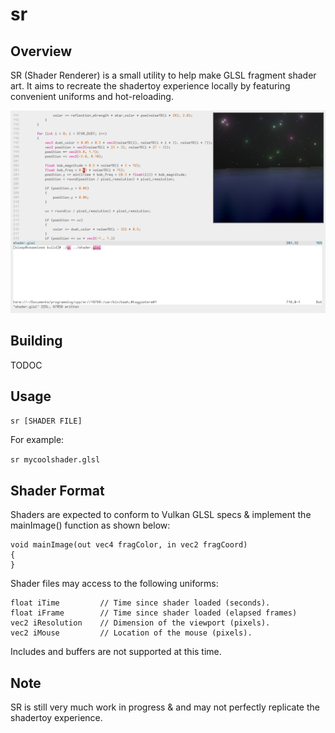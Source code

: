 # sr

## Overview

SR (Shader Renderer) is a small utility to help make GLSL fragment shader art. It aims to recreate the shadertoy experience locally by featuring convenient uniforms and hot-reloading.

![Image of SR rendering a shader while the shader is being developed.](docs/image_demo_0.png)

## Building

TODOC

## Usage

`sr [SHADER FILE]`

For example:

`sr mycoolshader.glsl`

## Shader Format

Shaders are expected to conform to Vulkan GLSL specs & implement the mainImage() function as shown below:

```
void mainImage(out vec4 fragColor, in vec2 fragCoord)
{
}
```

Shader files may access to the following uniforms:

```
float iTime         // Time since shader loaded (seconds).
float iFrame        // Time since shader loaded (elapsed frames)
vec2 iResolution    // Dimension of the viewport (pixels).
vec2 iMouse         // Location of the mouse (pixels).
```

Includes and buffers are not supported at this time.

## Note

SR is still very much work in progress & and may not perfectly replicate the shadertoy experience.
